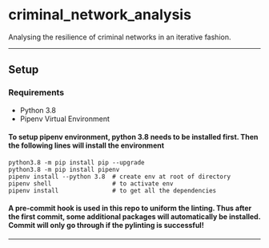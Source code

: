 # criminal_network_analysis
Analysing the resilience of criminal networks in an iterative fashion.


---
## Setup
### Requirements
* Python 3.8
* Pipenv Virtual Environment

#### To setup pipenv environment, python 3.8 needs to be installed first. Then the following lines will install the environment
    python3.8 -m pip install pip --upgrade
    python3.8 -m pip install pipenv
    pipenv install --python 3.8  # create env at root of directory
    pipenv shell                 # to activate env
    pipenv install               # to get all the dependencies

#### A pre-commit hook is used in this repo to uniform the linting. Thus after the first commit, some additional packages will automatically be installed. Commit will only go through if the pylinting is successful!
---
